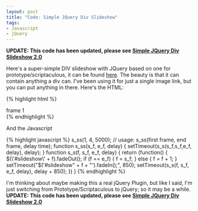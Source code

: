 ```yaml
---
layout: post
title: "Code: Simple JQuery Div Slideshow"
tags:
- Javascript
- jQuery
---
```


**UPDATE: This code has been updated, please see [Simple JQuery Div Slideshow 2.0](http://www.jkirchartz.com/2011/11/code-simple-jquery-div-slideshow-20.html)**

Here's a super-simple DIV slideshow with JQuery based on one for prototype/scriptaculous, it can be found <a href="http://snippets.dzone.com/posts/show/1068">here</a>. The beauty is that it can contain anything 
a div can. I've been using it for just a single image link, but you can put anything in there. Here's the HTML:

{% highlight html %}
    <div id="slideshow1" class="slide">
        <div>frame 1</div>
    </div>
    <div id="slideshow2" class="slide" style="display: none">
        <div>frame 2</div>
    </div>
    <div id="slideshow3" class="slide" style="display: none">
        <div>frame 3</div>
    </div>
    <div id="slideshow4" class="slide" style="display: none">
        <div>frame 4</div>
    </div>
{% endhighlight %}

And the Javascript

{% highlight javascript %}
    s_ss(1, 4, 5000);
    // usage: s_ss(first frame, end frame, delay time);
    function s_ss(s_f, e_f, delay) {
        setTimeout(s_s(s_f,s_f,e_f, delay), delay);
    }
    function s_s(f, s_f, e_f, delay) {
        return (function() {
	    $(\'#slideshow\' + f).fadeOut();
	    if (f == e_f) { f = s_f; } else { f = f + 1; }
	    setTimeout("$(\'#slideshow" + f + "\').fadeIn();", 850);
	    setTimeout(s_s(f, s_f, e_f, delay), delay + 850);
	})
	}
{% endhighlight %}

I'm thinking about maybe making this a real jQuery Plugin, but like I said, I'm just switching from Prototype/Scriptaculous to jQuery; so it may be a while.
**UPDATE: This code has been updated, please see [Simple JQuery Div Slideshow 2.0](http://www.jkirchartz.com/2011/11/code-simple-jquery-div-slideshow-20.html)**
